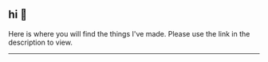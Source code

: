 ## hi 🙋‍

Here is where you will find the things I've made. Please use the link in the description to view.

---
